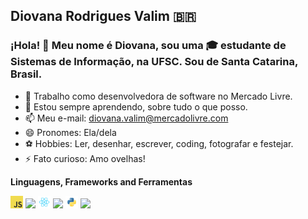 ## Diovana Rodrigues Valim :brazil:
### ¡Hola! 👋 Meu nome é Diovana, sou uma 🎓 estudante de Sistemas de Informação, na UFSC. Sou de Santa Catarina, Brasil. 

- 🔭 Trabalho como desenvolvedora de software no Mercado Livre.
- 🌱 Estou sempre aprendendo, sobre tudo o que posso.
- 📫 Meu e-mail: diovana.valim@mercadolivre.com
- 😄 Pronomes: Ela/dela
- ⚽ Hobbies: Ler, desenhar, escrever, coding, fotografar e festejar.
- ⚡ Fato curioso: Amo ovelhas! 

**Linguagens, Frameworks and Ferramentas**

<code><img height="20" src="https://raw.githubusercontent.com/github/explore/80688e429a7d4ef2fca1e82350fe8e3517d3494d/topics/javascript/javascript.png"></code>
<code><img height="20" src="https://cdn.jsdelivr.net/gh/devicons/devicon/icons/typescript/typescript-original.svg"></code>
<code><img height="20" src="https://raw.githubusercontent.com/github/explore/80688e429a7d4ef2fca1e82350fe8e3517d3494d/topics/react/react.png"></code>
<code><img height="20" src="https://cdn4.iconfinder.com/data/icons/logos-and-brands/512/285_R_Project_logo-512.png"></code>
<code><img height="20" src="https://raw.githubusercontent.com/github/explore/80688e429a7d4ef2fca1e82350fe8e3517d3494d/topics/python/python.png"></code>
<code><img height="20" src="https://www.ifpe.edu.br/campus/palmares/noticias/curso-de-extensao-em-java/javalogo.png"></code>

